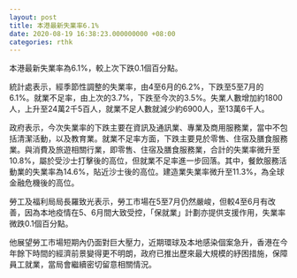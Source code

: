 ```yaml
---
layout: post
title: 本港最新失業率6.1%
date: 2020-08-19 16:38:23.000000000 +08:00
categories: rthk
---
```


本港最新失業率為6.1%，較上次下跌0.1個百分點。

統計處表示，經季節性調整的失業率，由4至6月的6.2%，下跌至5至7月的6.1%。就業不足率，由上次的3.7%，下跌至今次的3.5%。失業人數增加約1800人，上升至24萬2千5百人，就業不足人數就減少約6900人，至13萬6千人。

政府表示，今次失業率的下跌主要在資訊及通訊業、專業及商用服務業，當中不包括清潔活動，以及教育業。就業不足率方面，下跌主要見於零售、住宿及膳食服務業。與消費及旅遊相關行業，即零售、住宿及膳食服務業，合計的失業率微升至10.8%，屬於受沙士打擊後的高位，但就業不足率進一步回落。其中，餐飲服務活動業的失業率為14.6%，貼近沙士後的高位。建造業失業率微升至11.3%，為全球金融危機後的高位。

勞工及福利局局長羅致光表示，勞工市場在5至7月仍然嚴峻，但較4至6月有改善，因為本地疫情在5、6月間大致受控，「保就業」計劃亦提供支援作用，失業率微跌0.1個百分點。

他展望勞工市場短期內仍面對巨大壓力，近期環球及本地感染個案急升，香港在今年餘下時間的經濟前景變得更不明朗，政府已推出歷來最大規模的紓困措施，保障員工就業，當局會繼續密切留意相關情況。
